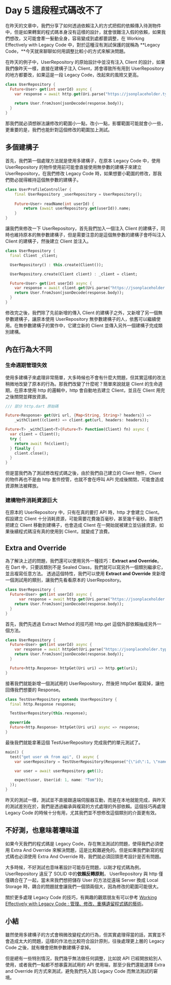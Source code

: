 # Day 5 這段程式碼改不了

在昨天的文章中，我們分享了如何透過依賴注入的方式把假的依賴傳入待測物件中，但是如果轉案的程式碼本身沒有這樣的設計，就會很難注入假的依賴，如果我們想改，又可能會牽一髮動全身，容易變成到處都要調整，在 Working Effectively with Legacy Code 中，對於這種沒有測試保護的就稱為 **Legacy Code，**今天就來聊聊如何用調整比較小的方式來解決問題。

在昨天的例子中，UserRepository 的原始設計中並沒有注入 Client 的設計，如果我們像昨天一樣，直接在建構子注入 Client，將會導致所有用到 UserRepository 的地方都要改，如果這是一段 Legacy Code，改起來的風險又更高。

```dart
class UserRepository {
  Future<User> get(int userId) async {
    var response = await http.get(Uri.parse("https://jsonplaceholder.typicode.com/users/$userId"));
	
    return User.fromJson(jsonDecode(response.body));
  }
}
```

那我們就必須想辦法讓修改的範圍小一點，改小一點，影響範圍可能就會小一些，更重要的是，我們也能針對這個修改的範圍加上測試。

## 多個建構子

首先，我們第一個處理方法就是使用多建構子，在原本 Legacy Code 中，使用 UserRepository 的物件使用前可能會直接使用無參數的建構子來建立 UserRepository，在我們修改 Legacy Code 時，如果想要小範圍的修改，那我們勢必就得維持這個無參數的建構子。

```dart
class UserProfileController {
	final UserRepository _userRepository = UserRepository();
	
	Future<User> readName(int userId) {
		return (await userRepository.get(userId)).name;
	}
}
```

讓我們來修改一下 UserRepository，首先我們加入一個注入 Client 的建構子，同時也維持原本的無參數建構子，但是需要注意的是這個無參數的建構子會呼叫注入 Client 的建構子，然後建立 Client 並注入。

```dart
class UserRepository {
  final Client _client;

  UserRepository() : this.create(Client());

  UserRepository.create(Client client) : _client = client;

  Future<User> get(int userId) async {
    var response = await client.get(Uri.parse("https://jsonplaceholder.typicode.com/users/$userId"));
    return User.fromJson(jsonDecode(response.body));
  }
}
```

修改完之後，我們除了先前新增的傳入 Client 的建構子之外，又新增了另一個無參數建構子，讓原本使用 UserRepository 無參數建構子的人，依舊可以繼續使用。在無參數建構子的實作中，它建立新的 Client 並傳入另外一個建構子完成類別建構。

## 內在行為大不同

### 生命週期管理失效

使用多建構子來處理非常簡單，大多時候也不會有什麼大問題，但其實這樣的改法稍微地改變了原本的行為。那我們改變了什麼呢？簡單來說就是 Client 的生命週期，在原本使用 http 的邏輯中，http 會自動地去建立 Client，並且在 Client 用完之後關閉並釋放資源。

```dart
/// 部分 http.dart 原始碼

Future<Response> get(Uri url, {Map<String, String>? headers}) =>
    _withClient((client) => client.get(url, headers: headers));

Future<T> _withClient<T>(Future<T> Function(Client) fn) async {
  var client = Client();
  try {
    return await fn(client);
  } finally {
    client.close();
  }
}
```

但是當我們為了測試修改程式碼之後，由於我們自己建立的 Client 物件，Client 的物件再也不是由 http 套件控管，也就不會在呼叫 API 完成後關閉，可能會造成資源無法被釋放。

### 建構物件消耗資源巨大

在原本的 UserRepository 中，只有在真的要打 API 時，http 才會建立 Client。假設建立 Client 十分消耗資源，可能需要花費幾百毫秒，甚至幾千毫秒。那我們把建立 Client 移動到建構子，也會造成 Client 在一開始就被建立並佔據資源，如果後續程式碼沒有真的使用到 Client，就變成了浪費。

## Extra and Override

為了解決上述的問題，我們還可以使用另外一種技巧：**Extract and Override**。在 Dart 中，只要該類別不是 Sealed Class，我們就可以寫另外一個類別繼承它，並且複寫任意方法。 透過這個特性，我們可以使用 **Extract and Override** 來新增一個測試用的類別，讓我們先看看原本的 UserRepository。

```dart
class UserRepository {
  Future<User> get(int userId) async {
	  var response = await http.get(Uri.parse("https://jsonplaceholder.typicode.com/users/$userId"));
    return User.fromJson(jsonDecode(response.body));
  }
}
```

首先，我們先透過 Extract Method 的技巧把 http.get 這個外部依賴抽成另外一個方法。

```dart
class UserRepository {
  Future<User> get(int userId) async {
    var response = await httpGet(Uri.parse("https://jsonplaceholder.typicode.com/users/$userId"));
    return User.fromJson(jsonDecode(response.body));
  }

  Future<http.Response> httpGet(Uri uri) => http.get(uri);
}
```

接著我們就能新增一個測試用的 UserRepository，然後把 httpGet 複寫掉，讓他回傳我們想要的 Response。

```dart
class TestUserRepository extends UserRepository {
  final http.Response response;

  TestUserRepository(this.response);

  @override
  Future<http.Response> httpGet(Uri uri) async => response;
}
```

最後我們就能拿著這個 TestUserRepository 完成我們的單元測試了。

```dart
main() {
  test("get user ok from api", () async {
    var userRepository = TestUserRepository(Response("{\"id\":1, \"name\": \"Tom\"}", 200));

    var user = await userRepository.get(1);

    expect(user, User(id: 1, name: "Tom"));
  });
}
```

昨天的測試一樣，測試並不直接跟遠端伺服器互動，而是在本地就能完成，與昨天的測試差別在於，我們是透過繼承與複寫的方式處理的外部依賴。這個技巧再處理 Legacy Code 的時候十分有用，尤其我們並不想修改這個類別的介面更有效。

## 不好測，也意味著壞味道

如果今天我們的程式碼是 Legacy Code，存在無法測試的問題，使得我們必須使用 Extra And Override 來解決問題，這是比較難避免的。但是如果我們新寫的程式碼也必須使用 Extra And Override 時，我們就必須回頭思考設計是否有問題。

大多時候，不好測試也意味著設計可能存在問題，以剛才程式碼為例，UserRepository 違反了 SOLID 中的**依賴反轉原則**， UserRepository 與 http 僅僅耦合在了一起，當未來我們想把儲存 User 的方法從遠端 Server 換成 Local Storage 時，耦合的問題就會讓我們一個頭兩個大，因為修改的範圍可能很大。

關於更多處理 Legacy Code 的技巧，有興趣的觀眾朋友有可以參考 [Working Effectively with Legacy Code : 管理、修改、重構遺留程式碼的藝術](https://www.tenlong.com.tw/products/9789864344000)。

## 小結

雖然使用多建構子的方式會稍微改變程式的行為，但其實處理得當的話，其實並不會造成太大的問題，這樣的作法也比較符合設計原則，往後處理更上層的 Legacy Code 之後，就有機會把無參數建構子拿掉。

但是總有一些特別情況，我們幾乎無法做任何調整，比如說 API 已經開放給別人使用，或者我們一點都不想暴露測試用的 API 使用端，那至少我們還能選擇 Extra and Override 的方式來測試，避免我們先入因 Legacy Code 而無法測試的窘境。